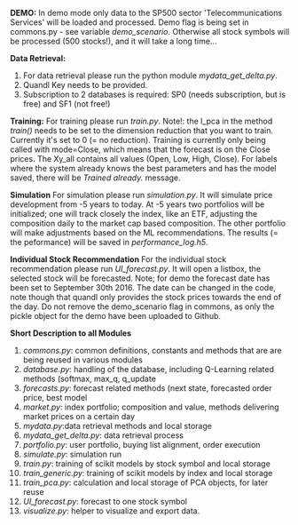 **DEMO:**
In demo mode only data to the SP500 sector 'Telecommunications Services' will be loaded and processed. Demo flag is being set in commons.py - see variable _demo_scenario_. Otherwise all stock symbols will be processed (500 stocks!), and it will take a long time...

**Data Retrieval:**

1. For data retrieval please run the python module _mydata\_get\_delta.py_. 
2. Quandl Key needs to be provided.
3. Subscription to 2 databases is required: SP0 (needs subscription, but is free) and SF1 (not free!) 


**Training:**
For training please run _train.py_. Note!: the l_pca in the method _train()_ needs to be set to the dimension reduction that you want to train. Currently it's set to 0 (= no reduction). Training is currently only being called with mode=Close, which means that the forecast is on the Close prices. The Xy_all contains all values (Open, Low, High, Close). For labels where the system already knows the best parameters and has the model saved, there will be _Trained already._ message. 


**Simulation**
For simulation please run _simulation.py_. It will simulate price development from -5 years to today. At -5 years two portfolios will be initialized; one will track closely the index, like an ETF, adjusting the composition daily to the market cap based composition. The other portfolio will make adjustments based on the ML recommendations. The results (= the peformance) will be saved in _performance_log.h5_.


**Individual Stock Recommendation**
For the individual stock recommendation please run _UI_forecast.py_. It will open a listbox, the selected stock will be forecasted. Note; for demo the forecast date has been set to September 30th 2016. The date can be changed in the code, note though that quandl only provides the stock prices towards the end of the day. Do not remove the demo_scenario flag in commons, as only the pickle object for the demo have been uploaded to Github. 


**Short Description to all Modules** 

1. _commons.py_: common definitions, constants and methods that are are being reused in various modules
2. _database.py_: handling of the database, including Q-Learning related methods (softmax, max_q, q_update
3. _forecasts.py_: forecast related methods (next state, forecasted order price, best model
4. _market.py_: index portfolio; composition and value, methods delivering market prices on a certain day
5. _mydata.py_:data retrieval methods and local storage
6. _mydata_get_delta.py_: data retrieval process
7. _portfolio.py_: user portfolio, buying list alignment, order execution
8. _simulate.py_: simulation run
9. _train.py_: training of scikit models by stock symbol and local storage
10. _train_generic.py_: training of scikit models by index and local storage
11. _train_pca.py_: calculation and local storage of PCA objects, for later reuse
12. _UI_forecast.py_: forecast to one stock symbol
13. _visualize.py_: helper to visualize and export data.
